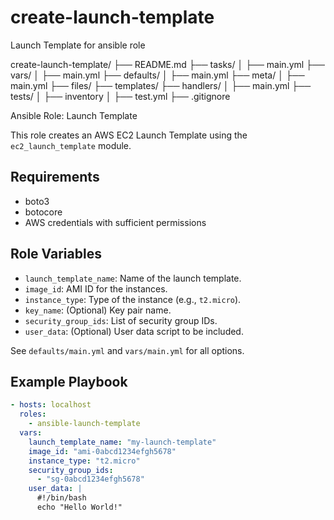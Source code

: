 # create-launch-template
Launch Template for ansible role

create-launch-template/
├── README.md
├── tasks/
│   ├── main.yml
├── vars/
│   ├── main.yml
├── defaults/
│   ├── main.yml
├── meta/
│   ├── main.yml
├── files/
├── templates/
├── handlers/
│   ├── main.yml
├── tests/
│   ├── inventory
│   ├── test.yml
├── .gitignore

 Ansible Role: Launch Template

This role creates an AWS EC2 Launch Template using the `ec2_launch_template` module.

## Requirements
- boto3
- botocore
- AWS credentials with sufficient permissions

## Role Variables
- `launch_template_name`: Name of the launch template.
- `image_id`: AMI ID for the instances.
- `instance_type`: Type of the instance (e.g., `t2.micro`).
- `key_name`: (Optional) Key pair name.
- `security_group_ids`: List of security group IDs.
- `user_data`: (Optional) User data script to be included.

See `defaults/main.yml` and `vars/main.yml` for all options.

## Example Playbook
```yaml
- hosts: localhost
  roles:
    - ansible-launch-template
  vars:
    launch_template_name: "my-launch-template"
    image_id: "ami-0abcd1234efgh5678"
    instance_type: "t2.micro"
    security_group_ids:
      - "sg-0abcd1234efgh5678"
    user_data: |
      #!/bin/bash
      echo "Hello World!"
```
